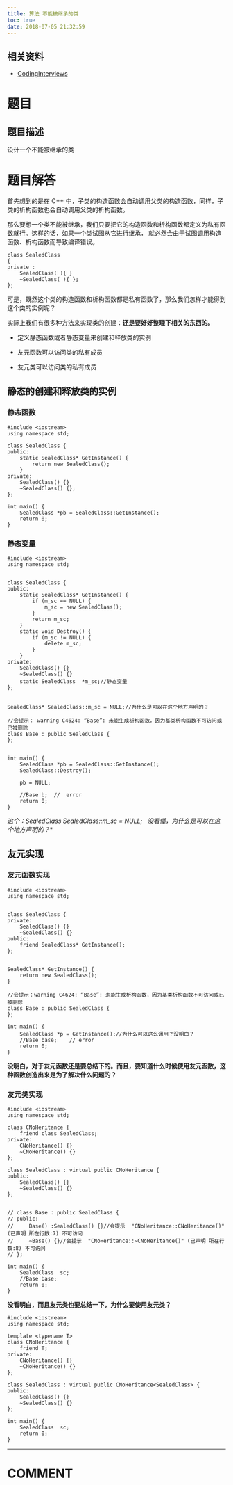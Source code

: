 ```yaml
---
title: 算法 不能被继承的类
toc: true
date: 2018-07-05 21:32:59
---
```


## 相关资料

- [CodingInterviews](https://github.com/gatieme/CodingInterviews)





# 题目




## 题目描述


设计一个不能被继承的类


##




# 题目解答


首先想到的是在 C++ 中，子类的构造函数会自动调用父类的构造函数，同样，子类的析构函数也会自动调用父类的析构函数。

那么要想一个类不能被继承，我们只要把它的构造函数和析构函数都定义为私有函数就行。这样的话，如果一个类试图从它进行继承， 就必然会由于试图调用构造函数、析构函数而导致编译错误。


    class SealedClass
    {
    private :
        SealedClass( ){ }
        ~SealedClass( ){ };
    };


可是，既然这个类的构造函数和析构函数都是私有函数了，那么我们怎样才能得到这个类的实例呢？

实际上我们有很多种方法来实现类的创建：**还是要好好整理下相关的东西的。**




  * 定义静态函数或者静态变量来创建和释放类的实例


  * 友元函数可以访问类的私有成员


  * 友元类可以访问类的私有成员




## 静态的创建和释放类的实例




### [](https://github.com/gatieme/CodingInterviews/tree/master/048-%E4%B8%8D%E8%83%BD%E8%A2%AB%E7%BB%A7%E6%89%BF%E7%9A%84%E7%B1%BB#41%E9%9D%99%E6%80%81%E5%87%BD%E6%95%B0)静态函数




    #include <iostream>
    using namespace std;

    class SealedClass {
    public:
    	static SealedClass* GetInstance() {
    		return new SealedClass();
    	}
    private:
    	SealedClass() {}
    	~SealedClass() {};
    };

    int main() {
    	SealedClass *pb = SealedClass::GetInstance();
    	return 0;
    }




### 静态变量




    #include <iostream>
    using namespace std;


    class SealedClass {
    public:
    	static SealedClass* GetInstance() {
    		if (m_sc == NULL) {
    			m_sc = new SealedClass();
    		}
    		return m_sc;
    	}
    	static void Destroy() {
    		if (m_sc != NULL) {
    			delete m_sc;
    		}
    	}
    private:
    	SealedClass() {}
    	~SealedClass() {}
    	static SealedClass  *m_sc;//静态变量
    };


    SealedClass* SealedClass::m_sc = NULL;//为什么是可以在这个地方声明的？

    //会提示： warning C4624: “Base”: 未能生成析构函数，因为基类析构函数不可访问或已被删除
    class Base : public SealedClass {
    };


    int main() {
    	SealedClass *pb = SealedClass::GetInstance();
    	SealedClass::Destroy();

    	pb = NULL;

    	//Base b;  //  error
    	return 0;
    }


**这个：SealedClass* SealedClass::m_sc = NULL;   没看懂，为什么是可以在这个地方声明的？**




## 友元实现




### [](https://github.com/gatieme/CodingInterviews/tree/master/048-%E4%B8%8D%E8%83%BD%E8%A2%AB%E7%BB%A7%E6%89%BF%E7%9A%84%E7%B1%BB#51%E5%8F%8B%E5%85%83%E5%87%BD%E6%95%B0%E5%AE%9E%E7%8E%B0)友元函数实现




    #include <iostream>
    using namespace std;


    class SealedClass {
    private:
        SealedClass() {}
        ~SealedClass() {}
    public:
        friend SealedClass* GetInstance();
    };


    SealedClass* GetInstance() {
        return new SealedClass();
    }

    //会提示：warning C4624: “Base”: 未能生成析构函数，因为基类析构函数不可访问或已被删除
    class Base : public SealedClass {
    };

    int main() {
        SealedClass *p = GetInstance();//为什么可以这么调用？没明白？
        //Base base;    // error
        return 0;
    }


**没明白，对于友元函数还是要总结下的。而且，要知道什么时候使用友元函数，这种函数创造出来是为了解决什么问题的？**


### 友元类实现




    #include <iostream>
    using namespace std;

    class CNoHeritance {
        friend class SealedClass;
    private:
        CNoHeritance() {}
        ~CNoHeritance() {}
    };

    class SealedClass : virtual public CNoHeritance {
    public:
        SealedClass() {}
        ~SealedClass() {}
    };


    // class Base : public SealedClass {
    // public:
    //     Base() :SealedClass() {}//会提示  "CNoHeritance::CNoHeritance()" (已声明 所在行数:7) 不可访问
    //     ~Base() {}//会提示  "CNoHeritance::~CNoHeritance()" (已声明 所在行数:8) 不可访问
    // };

    int main() {
        SealedClass  sc;
        //Base base;
        return 0;
    }


**没看明白，而且友元类也要总结一下，为什么要使用友元类？**


    #include <iostream>
    using namespace std;

    template <typename T>
    class CNoHeritance {
        friend T;
    private:
        CNoHeritance() {}
        ~CNoHeritance() {}
    };

    class SealedClass : virtual public CNoHeritance<SealedClass> {
    public:
        SealedClass() {}
        ~SealedClass() {}
    };

    int main() {
        SealedClass  sc;
        return 0;
    }






* * *





# COMMENT

